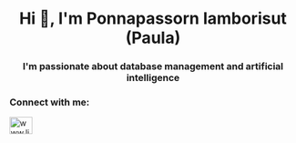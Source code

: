 <h1 align="center">Hi 👋, I'm Ponnapassorn Iamborisut (Paula)</h1>
<h3 align="center">I'm passionate about database management and artificial intelligence</h3>

<h3 align="left">Connect with me:</h3>
<p align="left">
<a href="www.linkedin.com/in/ponnapassorn-iamborisut" target="blank"><img align="center" src="https://raw.githubusercontent.com/rahuldkjain/github-profile-readme-generator/master/src/images/icons/Social/linked-in-alt.svg" alt="www.linkedin.com/in/ponnapassorn-iamborisut" height="30" width="40" /></a>
</p>
